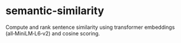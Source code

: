 # semantic-similarity
Compute and rank sentence similarity using transformer embeddings (all‑MiniLM‑L6‑v2) and cosine scoring.

